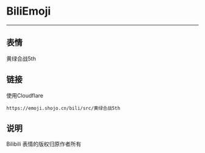 # BiliEmoji
---
## 表情
黄绿合战5th
## 链接
使用Cloudflare
```
https://emoji.shojo.cn/bili/src/黄绿合战5th
```
## 说明
Bilibili 表情的版权归原作者所有
